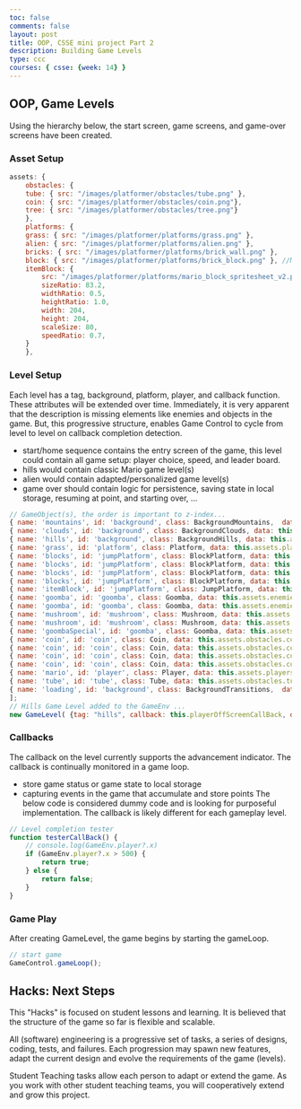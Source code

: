 ```yaml
---
toc: false
comments: false
layout: post
title: OOP, CSSE mini project Part 2
description: Building Game Levels
type: ccc
courses: { csse: {week: 14} }
---
```


## OOP, Game Levels
Using the hierarchy below, the start screen, game screens, and game-over screens have been created.

### Asset Setup

```javascript
assets: {
    obstacles: {
    tube: { src: "/images/platformer/obstacles/tube.png" },
    coin: { src: "/images/platformer/obstacles/coin.png"},
    tree: { src: "/images/platformer/obstacles/tree.png"}
    },
    platforms: {
    grass: { src: "/images/platformer/platforms/grass.png" },
    alien: { src: "/images/platformer/platforms/alien.png" },
    bricks: { src: "/images/platformer/platforms/brick_wall.png" },
    block: { src: "/images/platformer/platforms/brick_block.png" }, //MAY need 3 new variables: sizeRatio, widthRatio, and heightRatio
    itemBlock: {
        src: "/images/platformer/platforms/mario_block_spritesheet_v2.png",
        sizeRatio: 83.2,
        widthRatio: 0.5,
        heightRatio: 1.0,
        width: 204,
        height: 204,
        scaleSize: 80,
        speedRatio: 0.7,
    }
    },
```

### Level Setup
Each level has a tag, background, platform, player, and callback function.  These attributes will be extended over time.  Immediately, it is very apparent that the description is missing elements like enemies and objects in the game.  But, this progressive structure, enables Game Control to cycle from level to level on callback completion detection. 

- start/home sequence contains the entry screen of the game, this level could contain all game setup: player choice, speed, and leader board.
- hills would contain classic Mario game level(s)
- alien would contain adapted/personalized game level(s)
- game over should contain logic for persistence, saving state in local storage, resuming at point, and starting over, ...  

```javascript
// GameObject(s), the order is important to z-index...
{ name: 'mountains', id: 'background', class: BackgroundMountains,  data: this.assets.backgrounds.mountains },
{ name: 'clouds', id: 'background', class: BackgroundClouds, data: this.assets.backgrounds.clouds },
{ name: 'hills', id: 'background', class: BackgroundHills, data: this.assets.backgrounds.hills },
{ name: 'grass', id: 'platform', class: Platform, data: this.assets.platforms.grass },
{ name: 'blocks', id: 'jumpPlatform', class: BlockPlatform, data: this.assets.platforms.block, xPercentage: 0.2, yPercentage: 0.85 },
{ name: 'blocks', id: 'jumpPlatform', class: BlockPlatform, data: this.assets.platforms.block, xPercentage: 0.2368, yPercentage: 0.85 },
{ name: 'blocks', id: 'jumpPlatform', class: BlockPlatform, data: this.assets.platforms.block, xPercentage: 0.2736, yPercentage: 0.85 },
{ name: 'blocks', id: 'jumpPlatform', class: BlockPlatform, data: this.assets.platforms.block, xPercentage: 0.6, yPercentage: 1 },
{ name: 'itemBlock', id: 'jumpPlatform', class: JumpPlatform, data: this.assets.platforms.itemBlock, xPercentage: 0.4, yPercentage: 0.65 }, //item block is a platform
{ name: 'goomba', id: 'goomba', class: Goomba, data: this.assets.enemies.goomba, xPercentage: 0.3, yPercentage: 1, minPosition: 0.05},
{ name: 'goomba', id: 'goomba', class: Goomba, data: this.assets.enemies.goomba, xPercentage:  0.5, yPercentage: 1, minPosition: 0.3 },
{ name: 'mushroom', id: 'mushroom', class: Mushroom, data: this.assets.enemies.mushroom, xPercentage: 0.09},
{ name: 'mushroom', id: 'mushroom', class: Mushroom, data: this.assets.enemies.mushroom, xPercentage: 0.49},
{ name: 'goombaSpecial', id: 'goomba', class: Goomba, data: this.assets.enemies.goomba, xPercentage:  0.75, yPercentage: 1, minPosition: 0.5 }, //this special name is used for random event 2 to make sure that only one of the Goombas ends the random event
{ name: 'coin', id: 'coin', class: Coin, data: this.assets.obstacles.coin, xPercentage: 0.1908, yPercentage: 0.75 },
{ name: 'coin', id: 'coin', class: Coin, data: this.assets.obstacles.coin, xPercentage: 0.2242, yPercentage: 0.75 },
{ name: 'coin', id: 'coin', class: Coin, data: this.assets.obstacles.coin, xPercentage: 0.2575, yPercentage: 0.75 },
{ name: 'coin', id: 'coin', class: Coin, data: this.assets.obstacles.coin, xPercentage: 0.5898, yPercentage: 0.900 },
{ name: 'mario', id: 'player', class: Player, data: this.assets.players.mario },
{ name: 'tube', id: 'tube', class: Tube, data: this.assets.obstacles.tube },
{ name: 'loading', id: 'background', class: BackgroundTransitions,  data: this.assets.backgrounds.loading },
];
// Hills Game Level added to the GameEnv ...
new GameLevel( {tag: "hills", callback: this.playerOffScreenCallBack, objects: hillsGameObjects } );
```

### Callbacks

The callback on the level currently supports the advancement indicator.  The callback is continually monitored in a game loop. 

- store game status or game state to local storage
- capturing events in the game that accumulate and store points
The below code is considered dummy code and is looking for purposeful implementation.  The callback is likely different for each gameplay level.

```javascript
// Level completion tester
function testerCallBack() {
    // console.log(GameEnv.player?.x)
    if (GameEnv.player?.x > 500) {
        return true;
    } else {
        return false;
    }
}
```

### Game Play

After creating GameLevel, the game begins by starting the gameLoop.

```javascript
// start game
GameControl.gameLoop();
```

## Hacks: Next Steps

This "Hacks" is focused on student lessons and learning.  It is believed that the structure of the game so far is flexible and scalable.  

All (software) engineering is a progressive set of tasks, a series of designs, coding, tests, and failures. Each progression may spawn new features, adapt the current design and evolve the requirements of the game (levels).  

Student Teaching tasks allow each person to adapt or extend the game.  As you work with other student teaching teams, you will cooperatively extend and grow this project.
